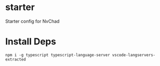 # starter
Starter config for NvChad

# Install Deps
```
npm i -g typescript typescript-language-server vscode-langservers-extracted 
```
